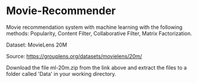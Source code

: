 # Movie-Recommender
Movie recommendation system with machine learning with the following methods: Popularity, Content Filter, Collaborative Filter, Matrix Factorization.


Dataset: MovieLens 20M 

Source: https://grouplens.org/datasets/movielens/20m/

Download the file ml-20m.zip from the link above and extract the files to a folder called 'Data' in your working directory.
